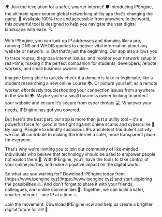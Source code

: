 🌍 Join the revolution for a safer, smarter internet! 🛡️ Introducing IPEngine, the ultimate open-source global networking utility app that's changing the game. 📡 Available 100% free and accessible from anywhere in the world, this powerful tool is designed to help you navigate the vast digital landscape with ease. 🔍

With IPEngine, you can look up IP addresses and domains like a pro, running DNS and WHOIS queries to uncover vital information about any website or network. 📊 But that's just the beginning. Our app also allows you to trace routes, diagnose internet issues, and monitor your network setup in real-time, making it the perfect companion for students, developers, remote workers, and small business owners alike.

Imagine being able to quickly check if a domain is fake or legitimate, like a student researching a new online course 📚. Or picture yourself, as a remote worker, effortlessly troubleshooting your connection issues from anywhere in the world 🌍. Maybe you're a small business owner looking to protect your website and ensure it's secure from cyber threats 💻. Whatever your needs, IPEngine has got you covered.

But here's the best part: our app is more than just a utility tool – it's a powerful force for good in the fight against online scams and cybercrime 🚀. By using IPEngine to identify suspicious IPs and detect fraudulent activity, we can all contribute to making the internet a safer, more transparent place for everyone.

That's why we're inviting you to join our community of like-minded individuals who believe that technology should be used to empower people, not exploit them 💪. With IPEngine, you'll have the tools to take control of your online journey and make a positive impact on the digital world.

So what are you waiting for? Download IPEngine today from [https://www.ipengine.xyz](https://www.ipengine.xyz) and start exploring the possibilities 🔜. And don't forget to share it with your friends, colleagues, and online communities 📱. Together, we can build a safer, smarter internet – one IP at a time 💥.

Join the movement. Download IPEngine now and help us create a brighter digital future for all! 🌟